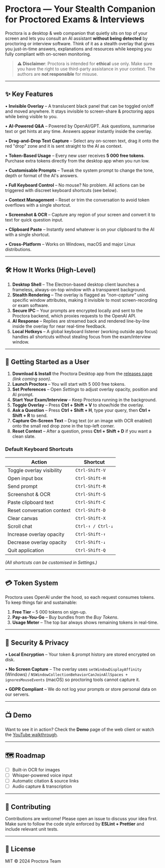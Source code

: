 # Proctora — Your Stealth Companion for Proctored Exams & Interviews

Proctora is a desktop & web companion that quietly sits on top of your screen and lets you
consult an AI assistant **without being detected** by proctoring or interview software.
Think of it as a stealth overlay that gives you just-in-time answers, explanations and
resources while keeping you fully compliant with on-screen monitoring.

> **⚠️ Disclaimer**: Proctora is intended for **ethical** use only. Make sure you have the
> right to use third-party assistance in your context. The authors are **not responsible**
> for misuse.

---

## ✨ Key Features

• **Invisible Overlay** – A translucent black panel that can be toggled on/off and moved
anywhere. It stays invisible to screen-share & proctoring apps while being visible to you.

• **AI-Powered Q&A** – Powered by OpenAI/GPT. Ask questions, summarise text or get hints at
any time. Answers appear instantly inside the overlay.

• **Drag-and-Drop Text Capture** – Select any on-screen text, drag it onto the red "drop"
zone and it is sent straight to the AI as context.

• **Token-Based Usage** – Every new user receives **5 000 free tokens**. Purchase extra
tokens directly from the desktop app when you run low.

• **Customisable Prompts** – Tweak the system prompt to change the tone, depth or format of
the AI's answers.

• **Full Keyboard Control** – No mouse? No problem. All actions can be triggered with
discreet keyboard shortcuts (see below).

• **Context Management** – Reset or trim the conversation to avoid token overflows with a
single shortcut.

• **Screenshot & OCR** – Capture any region of your screen and convert it to text for quick question input.

• **Clipboard Paste** – Instantly send whatever is on your clipboard to the AI with a single shortcut.

• **Cross-Platform** – Works on Windows, macOS and major Linux distributions.

---

## 🛠️ How It Works (High-Level)

1. **Desktop Shell** – The Electron-based desktop client launches a frameless, always-on-top
   window with a transparent background.
2. **Stealth Rendering** – The overlay is flagged as _"non-capture"_ using specific window
   attributes, making it invisible to most screen-recording or exam software.
3. **Secure IPC** – Your prompts are encrypted locally and sent to the Proctora backend,
   which proxies requests to the OpenAI API.
4. **AI Response** – Replies are streamed back and rendered line-by-line inside the overlay
   for near real-time feedback.
5. **Local Hotkeys** – A global keyboard listener (working outside app focus) handles all
   shortcuts without stealing focus from the exam/interview window.

---

## 🚀 Getting Started as a User

1. **Download & Install** the Proctora Desktop app from the [releases page](#) _(link
   coming soon)_.
2. **Launch Proctora** – You will start with 5 000 free tokens.
3. **Set Preferences** – Open _Settings_ to adjust overlay opacity, position and AI prompt.
4. **Start Your Exam/Interview** – Keep Proctora running in the background.
5. **Toggle Overlay** – Press **Ctrl + Shift + V** to show/hide the overlay.
6. **Ask a Question** – Press **Ctrl + Shift + H**, type your query, then **Ctrl + Shift + R**
   to send.
7. **Capture On-Screen Text** – Drag text (or an image with OCR enabled) onto the small red
   drop zone in the top-left corner.
8. **Reset Context** – After a question, press **Ctrl + Shift + D** if you want a clean
   slate.

### Default Keyboard Shortcuts

| Action                     | Shortcut          |
| -------------------------- | ----------------- |
| Toggle overlay visibility  | `Ctrl-Shift-V`    |
| Open input box             | `Ctrl-Shift-H`    |
| Send prompt                | `Ctrl-Shift-R`    |
| Screenshot & OCR           | `Ctrl-Shift-S`    |
| Paste clipboard text       | `Ctrl-Shift-C`    |
| Reset conversation context | `Ctrl-Shift-D`    |
| Clear canvas               | `Ctrl-Shift-X`    |
| Scroll chat                | `Ctrl-↑ / Ctrl-↓` |
| Increase overlay opacity   | `Ctrl-Shift-↑`    |
| Decrease overlay opacity   | `Ctrl-Shift-↓`    |
| Quit application           | `Ctrl-Shift-Q`    |

_(All shortcuts can be customised in Settings.)_

---

## 💳 Token System

Proctora uses OpenAI under the hood, so each request consumes tokens. To keep things fair
and sustainable:

1. **Free Tier** – 5 000 tokens on sign-up.
2. **Pay-as-You-Go** – Buy bundles from the _Buy Tokens_.
3. **Usage Meter** – The top bar always shows remaining tokens in real-time.

---

## 🔐 Security & Privacy

• **Local Encryption** – Your token & prompt history are stored encrypted on disk.

• **No Screen Capture** – The overlay uses `setWindowDisplayAffinity` (Windows) /
`NSWindowCollectionBehaviorCanJoinAllSpaces + ignoresMouseEvents` (macOS) so proctoring
tools cannot capture it.

• **GDPR Compliant** – We do not log your prompts or store personal data on our servers.

---

## 📺 Demo

Want to see it in action? Check the **Demo** page of the web client or watch the [YouTube
walkthrough](#).

---

## 🗺️ Roadmap

- [ ] Built-in OCR for images
- [ ] Whisper-powered voice input
- [ ] Automatic citation & source links
- [ ] Audio capture & transcription

---

## 🤝 Contributing

Contributions are welcome! Please open an issue to discuss your idea first. Make sure to
follow the code style enforced by **ESLint + Prettier** and include relevant unit tests.

---

## 📝 License

MIT © 2024 Proctora Team
